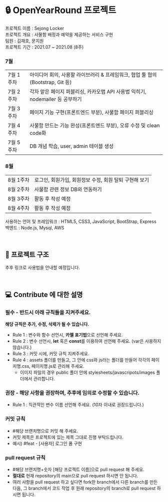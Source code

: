 # 🔒 OpenYearRound 프로젝트
프로젝트 이름 : Sejong Locker  
프로젝트 개요 : 사물함 배정과 예약을 제공하는 서비스 구현  
팀원 : 김재호, 문지원  
프로젝트 기간 : 2021.07 ~ 2021.08 (8주)

<h3>7월</h3>
<table>
  <tr>
    <td>7월 1주차
    <td>아이디어 회의, 사용할 라이브러리 & 프레임워크, 협업 툴 협의 (Bootstrap, Git 등)
  </tr>
  <tr>
    <td>7월 2주차
    <td>각자 맡은 페이지 퍼블리싱, 카카오맵 API 사용법 익히기, nodemailer 등 공부하기
  </tr>
  <tr>
    <td>7월 3주차
    <td>페이지 기능 구현(프론트엔드 부분), 사물함 페이지 퍼블리싱
  </tr>
  <tr>
    <td>7월 4주차
    <td>사물함 만드는 기능 완성(프론트엔드 부분), 오류 수정 및 clean code화
  </tr>
  <tr>
    <td>7월 5주차
    <td>DB 개념 학습, user, admin 테이블 생성
  </tr>
</table>

<h3>8월</h3>
<table>
  <tr>
    <td>8월 1주차
    <td>로그인, 회원가입, 회원정보 수정, 회원 탈퇴 구현해 보기
  </tr>
  <tr>
    <td>8월 2주차
    <td>사물함 관련 정보 DB와 연동하기
  </tr>
  <tr>
    <td>8월 3주차
    <td>활동 후 작성 예정
  </tr>
  <tr>
    <td>8월 4주차
    <td>활동 후 작성 예정
  </tr>
</table>

사용하는 언어 및 프레임워크 : HTML5, CSS3, JavaScript, BootStrap, Express  
백엔드 : Node.js, Mysql, AWS

<br>

## 📁 프로젝트 구조
추후 링크로 사용법을 안내할 예정입니다.

<br>

## 💻 Contribute 에 대한 설명

### 필수 - 반드시 아래 규칙들을 지켜주세요.

**해당 규칙은 추가, 수정, 삭제가 될 수 있습니다.**

- Rule 1 : 변수와 함수 선언시, **카멜 표기법**으로 선언해 주세요.
- Rule 2 : 변수 선언시, **let** 혹은 **const**를 이용하여 선언해 주세요. (var은 사용하지 않습니다.)
- Rule 3 : 커밋 시에, 커밋 규칙 지켜주세요.
- Rule 4 : assets 폴더를 만들고, 그 안에 css와 js라는 폴더를 만들어 각각의 페이지명.css, 페이지명.js로 관리해 주세요.
  - 이미지 파일의 경우 public 폴더 안에 stylesheets/javascripots/images 폴더에서 관리합니다.

### 권장 - 해당 사항을 권장하며, 추후에 임의로 수정할 수 있습니다.

- Rule 1 : 직관적인 변수 이름 선언해 주세요. (10자 이내로 권장드립니다.)

### 커밋 규칙
- #해당 브랜치명으로 커밋 해 주세요.
- 커밋 제목은 프로젝트에 있는 제목 그대로 진행 부탁드립니다. 
- 예시) #feat - [사용자] 로그인 폼 구현

### pull request 규칙
- #해당 브랜치명+숫자 [해당 프로젝트 이름]으로 pull request 해 주세요.
- **절대로** 현재 repository의 main으로 pull request 하시면 안 됩니다.
- 여러 사항을 pull request 하고 싶다면 fork한 branch에서 다른 branch를 만든 다음, 그 branch에서 코드 작업 후 원래 repository의 branch로 pull request 하시면 됩니다.
